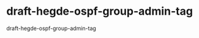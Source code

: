 draft-hegde-ospf-group-admin-tag
================================

draft-hegde-ospf-group-admin-tag
